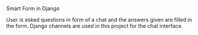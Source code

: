 Smart Form in Django

User is asked questions in form of a chat and the answers given are filled in the form.
Django channels are used in this project for the chat interface.
